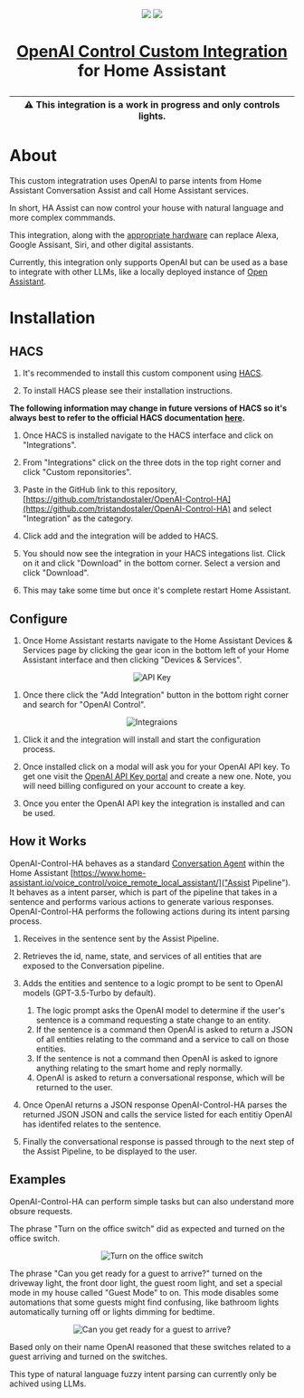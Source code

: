 <p align="center">
    <img src="https://raw.githubusercontent.com/tristandostaler/OpenAI-Control-HA/master/.attachments/icon-light-mode.png#gh-light-mode-only">
    <img src="https://raw.githubusercontent.com/tristandostaler/OpenAI-Control-HA/master/.attachments/icon-dark-mode.png#gh-dark-mode-only">
</p>

<h1 align="center">

[OpenAI Control Custom Integration](https://github.com/tristandostaler/OpenAI-Control-HA) for Home Assistant

</h1>

| :warning: This integration is a work in progress and only controls lights. |
| --- |

# About

This custom integratration uses OpenAI to parse intents from Home Assistant Conversation Assist and call Home Assistant services.

In short, HA Assist can now control your house with natural language and more complex commmands.

This integration, along with the [appropriate hardware](https://shop.m5stack.com/products/atom-echo-smart-speaker-dev-kit) can replace Alexa, Google Assisant, Siri, and other digital assistants.

Currently, this integration only supports OpenAI but can be used as a base to integrate with other LLMs, like a locally deployed instance of [Open Assistant](https://open-assistant.io/).

# Installation

## HACS

1. It's recommended to install this custom component using [HACS](https://hacs.xyz/).

1. To install HACS please see their installation instructions.

**The following information may change in future versions of HACS so it's always best to refer to the official HACS documentation [here](https://hacs.xyz/docs/faq/custom_repositories/).**

1. Once HACS is installed navigate to the HACS interface and click on "Integrations".

1. From "Integrations" click on the three dots in the top right corner and click "Custom reponsitories".

1. Paste in the GitHub link to this repository, [https://github.com/tristandostaler/OpenAI-Control-HA](https://github.com/tristandostaler/OpenAI-Control-HA) and select "Integration" as the category.

1. Click add and the integration will be added to HACS.

1. You should now see the integration in your HACS integations list. Click on it and click "Download" in the bottom corner. Select a version and click "Download".

1. This may take some time but once it's complete restart Home Assistant.

## Configure

1. Once Home Assistant restarts navigate to the Home Assistant Devices & Services page by clicking the gear icon in the bottom left of your Home Assistant interface and then clicking "Devices & Services".

<div align="center">

![](https://raw.githubusercontent.com/tristandostaler/OpenAI-Control-HA/master/.attachments/install_key.png "API Key")

</div>

1. Once there click the "Add Integration" button in the bottom right corner and search for "OpenAI Control".

<div align="center">

![](https://raw.githubusercontent.com/tristandostaler/OpenAI-Control-HA/master/.attachments/install_select.png "Integraions")

</div>

1. Click it and the integration will install and start the configuration process.

1. Once installed click on a modal will ask you for your OpenAI API key. To get one visit the [OpenAI API Key portal](https://platform.openai.com/account/api-keys) and create a new one. Note, you will need billing configured on your account to create a key.

1. Once you enter the OpenAI API key the integration is installed and can be used.

## How it Works

OpenAI-Control-HA behaves as a standard [Conversation Agent](https://developers.home-assistant.io/docs/core/conversation/custom_agent/) within the Home Assistant [https://www.home-assistant.io/voice_control/voice_remote_local_assistant/]("Assist Pipeline"). It behaves as a intent parser, which is part of the pipeline that takes in a sentence and performs various actions to generate various responses. OpenAI-Control-HA performs the following actions during its intent parsing process.

1. Receives in the sentence sent by the Assist Pipeline.

1. Retrieves the id, name, state, and services of all entities that are exposed to the Conversation pipeline.

1. Adds the entities and sentence to a logic prompt to be sent to OpenAI models (GPT-3.5-Turbo by default).
    1. The logic prompt asks the OpenAI model to determine if the user's sentence is a command requesting a state change to an entity.
    1. If the sentence is a command then OpenAI is asked to return a JSON of all entities relating to the command and a service to call on those entities.
    1. If the sentence is not a command then OpenAI is asked to ignore anything relating to the smart home and reply normally.
    1. OpenAI is asked to return a conversational response, which will be returned to the user.

1. Once OpenAI returns a JSON response OpenAI-Control-HA parses the returned JSON JSON and calls the service listed for each entitiy OpenAI has identifed relates to the sentence.

1. Finally the conversational response is passed through to the next step of the Assist Pipeline, to be displayed to the user.

## Examples

OpenAI-Control-HA can perform simple tasks but can also understand more obsure requests.

The phrase "Turn on the office switch" did as expected and turned on the office switch.

<div align="center">

![](https://raw.githubusercontent.com/tristandostaler/OpenAI-Control-HA/master/.attachments/example_office.png "Turn on the office switch")

</div>

The phrase "Can you get ready for a guest to arrive?" turned on the driveway light, the front door light, the guest room light, and set a special mode in my house called "Guest Mode" to on. This mode disables some automations that some guests might find confusing, like bathroom lights automatically turning off or lights dimming for bedtime.

<div align="center">

![](https://raw.githubusercontent.com/tristandostaler/OpenAI-Control-HA/master/.attachments/example_guest.png "Can you get ready for a guest to arrive?")

</div>

Based only on their name OpenAI reasoned that these switches related to a guest arriving and turned on the switches.

This type of natural language fuzzy intent parsing can currently only be achived using LLMs.
